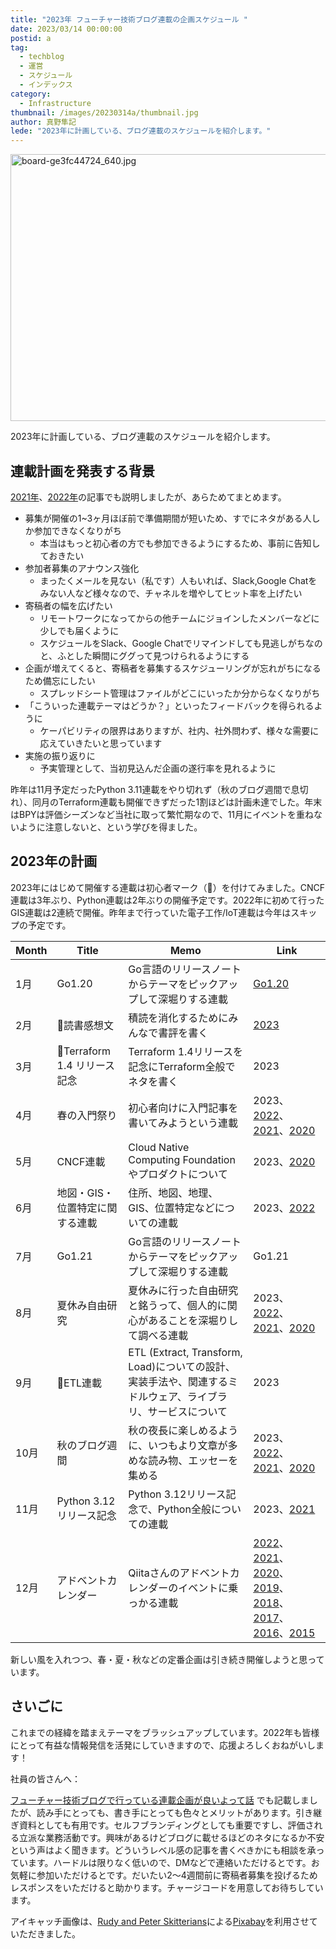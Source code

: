 ```yaml
---
title: "2023年 フューチャー技術ブログ連載の企画スケジュール "
date: 2023/03/14 00:00:00
postid: a
tag:
  - techblog
  - 運営
  - スケジュール
  - インデックス
category:
  - Infrastructure
thumbnail: /images/20230314a/thumbnail.jpg
author: 真野隼記
lede: "2023年に計画している、ブログ連載のスケジュールを紹介します。"
---
```

<img src="/images/20230314a/board-ge3fc44724_640.jpg" alt="board-ge3fc44724_640.jpg" width="640" height="427" loading="lazy">

2023年に計画している、ブログ連載のスケジュールを紹介します。

## 連載計画を発表する背景

[2021年](/articles/20210112/)、[2022年](/articles/20220117a/)の記事でも説明しましたが、あらためてまとめます。

* 募集が開催の1~3ヶ月ほぼ前で準備期間が短いため、すでにネタがある人しか参加できなくなりがち
    * 本当はもっと初心者の方でも参加できるようにするため、事前に告知しておきたい
* 参加者募集のアナウンス強化
    * まったくメールを見ない（私です）人もいれば、Slack,Google Chatをみない人など様々なので、チャネルを増やしてヒット率を上げたい
* 寄稿者の幅を広げたい
    * リモートワークになってからの他チームにジョインしたメンバーなどに少しでも届くように
    * スケジュールをSlack、Google Chatでリマインドしても見逃しがちなのと、ふとした瞬間にググって見つけられるようにする
* 企画が増えてくると、寄稿者を募集するスケジューリングが忘れがちになるため備忘にしたい
    * スプレッドシート管理はファイルがどこにいったか分からなくなりがち
* 「こういった連載テーマはどうか？」といったフィードバックを得られるように
    * ケーパビリティの限界はありますが、社内、社外問わず、様々な需要に応えていきたいと思っています
* 実施の振り返りに
    * 予実管理として、当初見込んだ企画の遂行率を見れるように

昨年は11月予定だったPython 3.11連載をやり切れず（秋のブログ週間で息切れ）、同月のTerraform連載も開催できずだった1割ほどは計画未達でした。年末はBPYは評価シーズンなど当社に取って繁忙期なので、11月にイベントを重ねないように注意しないと、という学びを得ました。

## 2023年の計画

2023年にはじめて開催する連載は初心者マーク（🔰）を付けてみました。CNCF連載は3年ぶり、Python連載は2年ぶりの開催予定です。2022年に初めて行ったGIS連載は2連続で開催。昨年まで行っていた電子工作/IoT連載は今年はスキップの予定です。

| Month | Title                           | Memo                                                                                                         | Link                                                                                                                                                                                                                                                                                                                                                                                                                                            |
|-------|---------------------------------|--------------------------------------------------------------------------------------------------------------|-----------------------------------------------------------------|
| 1月   | Go1.20                          | Go言語のリリースノートからテーマをピックアップして深堀りする連載	                                             | [Go1.20](/articles/20230123a/)                                                                         |
| 2月   | 🔰読書感想文                      | 積読を消化するためにみんなで書評を書く                                                                       | [2023](/articles/20230217a/)                                                                                |
| 3月   | 🔰Terraform 1.4 リリース記念      | Terraform 1.4リリースを記念にTerraform全般でネタを書く                                                       | 2023                                                                                                        |
| 4月   | 春の入門祭り                    | 初心者向けに入門記事を書いてみようという連載	                                                                 | 2023、[2022](/articles/20220418a/)、[2021](/articles/20210414a/)、[2020](/articles/20200529/)      |
| 5月   | CNCF連載                        | Cloud Native Computing Foundationやプロダクトについて                                                        | 2023、[2020](/articles/20200928)                           |
| 6月   | 地図・GIS・位置特定に関する連載 | 住所、地図、地理、GIS、位置特定などについての連載	                                                            | 2023、[2022](/articles/20220719a/)                                                                                       |
| 7月   | Go1.21                          | Go言語のリリースノートからテーマをピックアップして深堀りする連載	                                             | Go1.21                                                                              |
| 8月   | 夏休み自由研究                  | 夏休みに行った自由研究と銘うって、個人的に関心があることを深堀りして調べる連載	                               | 2023、[2022](/articles/20220822a/)、[2021](/articles/20210823a/)、[2020](/articles/20200726/)                        |
| 9月   | 🔰ETL連載                         | ETL (Extract, Transform, Load)についての設計、実装手法や、関連するミドルウェア、ライブラリ、サービスについて | 2023                                                                                                         |
| 10月  | 秋のブログ週間                  | 秋の夜長に楽しめるように、いつもより文章が多めな読み物、エッセーを集める                                     | 2023、[2022](/articles/20221031a/)、[2021](/articles/20211027a/)、[2020](/articles/20201026/)                 |
| 11月  | Python 3.12 リリース記念        | Python 3.12リリース記念で、Python全般についての連載                                                          | 2023、[2021](/articles/20210927b/)                                                                                |
| 12月  | アドベントカレンダー            | Qiitaさんのアドベントカレンダーのイベントに乗っかる連載	                                                      | [2022][advent2022]、[2021][advent2021]、[2020][advent2020]、[2019][advent2019]、[2018][advent2017]、[2017][advent2017]、[2016][advent2016]、[2015][advent2015] |

[advent2022]: https://qiita.com/advent-calendar/2022/future
[advent2021]: https://qiita.com/advent-calendar/2021/future
[advent2020]: https://qiita.com/advent-calendar/2020/future
[advent2019]: https://qiita.com/advent-calendar/2019/future
[advent2018]: https://qiita.com/advent-calendar/2018/future
[advent2017]: https://qiita.com/advent-calendar/2017/future
[advent2016]: https://qiita.com/advent-calendar/2016/future
[advent2015]: https://qiita.com/advent-calendar/2015/future

新しい風を入れつつ、春・夏・秋などの定番企画は引き続き開催しようと思っています。


## さいごに

これまでの経緯を踏まえテーマをブラッシュアップしています。2022年も皆様にとって有益な情報発信を活発にしていきますので、応援よろしくおねがいします！

社員の皆さんへ：

[フューチャー技術ブログで行っている連載企画が良いよって話](/articles/20200908/) でも記載しましたが、読み手にとっても、書き手にとっても色々とメリットがあります。引き継ぎ資料としても有用です。セルフブランディングとしても重要ですし、評価される立派な業務活動です。興味があるけどブログに載せるほどのネタになるか不安という声はよく聞きます。どういうレベル感の記事を書くべきかにも相談を承っています。ハードルは限りなく低いので、DMなどで連絡いただけるとです。お気軽に参加いただけるとです。だいたい2～4週間前に寄稿者募集を投げるためレスポンスをいただけると助かります。チャージコードを用意してお待ちしています。

アイキャッチ画像は、<a href="https://pixabay.com/ja/users/skitterphoto-324082/?utm_source=link-attribution&amp;utm_medium=referral&amp;utm_campaign=image&amp;utm_content=761586">Rudy and Peter Skitterians</a>による<a href="https://pixabay.com/ja//?utm_source=link-attribution&amp;utm_medium=referral&amp;utm_campaign=image&amp;utm_content=761586">Pixabay</a>を利用させていただきました。

